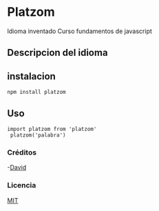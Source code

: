 # Platzom

Idioma inventado 
Curso fundamentos de javascript

## Descripcion del idioma 


## instalacion

```
npm install platzom
```

## Uso 

```
import platzom from 'platzom'
 platzom('palabra')
```

### Créditos
 -[David](https://twitter.com/divad_789)

### Licencia 
[MIT](https://opensource.org/licenses/MIT)